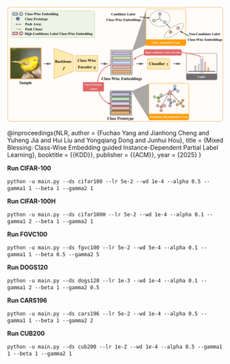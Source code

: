 ![framework](resources/framework.png)

@inproceedings{NLR, author = {Fuchao Yang and Jianhong Cheng and Yuheng Jia and Hui Liu and Yongqiang Dong and Junhui Hou}, title = {Mixed Blessing: Class-Wise Embedding guided
Instance-Dependent Partial Label Learning}, booktitle = {{KDD}}, publisher = {{ACM}}, year = {2025} }

**Run CIFAR-100**

```
python -u main.py --ds cifar100 --lr 5e-2 --wd 1e-4 --alpha 0.5 --gamma1 1 --beta 1 --gamma2 1
```

**Run CIFAR-100H**

```
python -u main.py --ds cifar100H --lr 5e-2 --wd 1e-4 --alpha 0.1 --gamma1 2 --beta 1 --gamma2 1
```

**Run FGVC100**

```
python -u main.py --ds fgvc100 --lr 5e-2 --wd 5e-4 --alpha 0.1 --gamma1 1 --beta 0.5 --gamma2 5
```

**Run DOGS120**

```
python -u main.py --ds dogs120 --lr 1e-3 --wd 1e-4 --alpha 0.1 --gamma1 2 --beta 1 --gamma2 0.5
```

**Run CARS196**

```
python -u main.py --ds cars196 --lr 5e-2 --wd 1e-4 --alpha 0.5 --gamma1 1 --beta 1 --gamma2 2
```

**Run CUB200**

```
python -u main.py --ds cub200 --lr 1e-2 --wd 1e-4 --alpha 0.5 --gamma1 1 --beta 1 --gamma2 1
```
